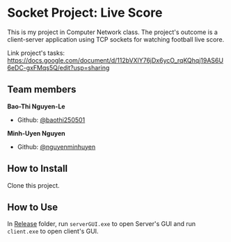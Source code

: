 # Socket Project: Live Score
This is my project in Computer Network class. The project's outcome is a client-server application using TCP sockets for watching football live score.

Link project's tasks: https://docs.google.com/document/d/112bVXlY76jDx6ycO_rqKQhqj19AS6U6eDC-gxFMqs5Q/edit?usp=sharing

## Team members 
**Bao-Thi Nguyen-Le** 
- Github: [@baothi250501](https://github.com/baothi250501)

**Minh-Uyen Nguyen**
- Github: [@nguyenminhuyen](https://github.com/nguyenminhuyen)

## How to Install
Clone this project.

## How to Use
In [Release](Release) folder, run `serverGUI.exe` to open Server's GUI and run `client.exe` to open client's GUI.
